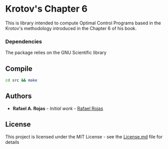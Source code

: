 # Krotov's Chapter 6

This is library intended to compute Optimal Control Programs based in the Krotov's methodology introduced in the Chapter 6 of his book.

### Dependencies
    
The package relies on the GNU Scientific library 


## Compile

```bash
cd src && make
```


## Authors

* **Rafael A. Rojas** - *Initial work* - [Rafael Rojas](https://github.com/rafaelrojasmiliani)


## License

This project is licensed under the MIT License - see the [License.md](LICENSE.md) file for details


